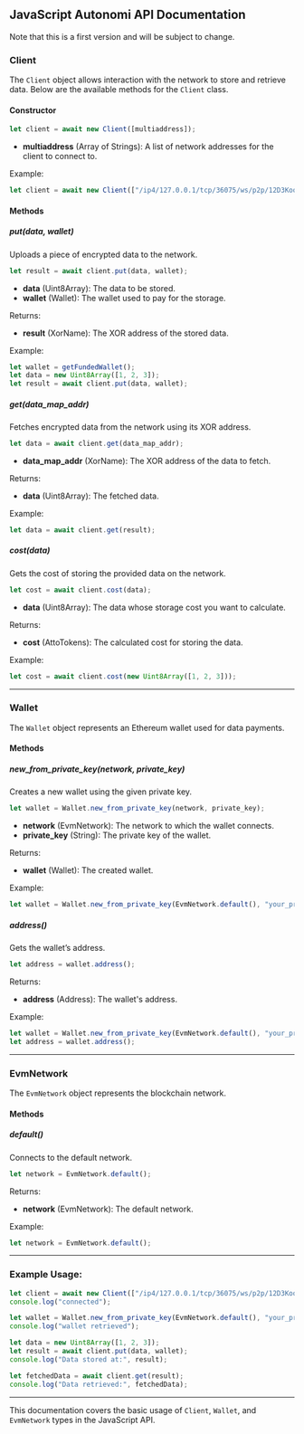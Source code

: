 ## JavaScript Autonomi API Documentation

Note that this is a first version and will be subject to change.

### **Client**

The `Client` object allows interaction with the network to store and retrieve data. Below are the available methods for the `Client` class.

#### **Constructor**

```javascript
let client = await new Client([multiaddress]);
```

- **multiaddress** (Array of Strings): A list of network addresses for the client to connect to.
  
Example:
```javascript
let client = await new Client(["/ip4/127.0.0.1/tcp/36075/ws/p2p/12D3KooWALb...BhDAfJY"]);
```

#### **Methods**

##### **put(data, wallet)**

Uploads a piece of encrypted data to the network.

```javascript
let result = await client.put(data, wallet);
```

- **data** (Uint8Array): The data to be stored.
- **wallet** (Wallet): The wallet used to pay for the storage.

Returns:
- **result** (XorName): The XOR address of the stored data.

Example:
```javascript
let wallet = getFundedWallet();
let data = new Uint8Array([1, 2, 3]);
let result = await client.put(data, wallet);
```

##### **get(data_map_addr)**

Fetches encrypted data from the network using its XOR address.

```javascript
let data = await client.get(data_map_addr);
```

- **data_map_addr** (XorName): The XOR address of the data to fetch.

Returns:
- **data** (Uint8Array): The fetched data.

Example:
```javascript
let data = await client.get(result);
```

##### **cost(data)**

Gets the cost of storing the provided data on the network.

```javascript
let cost = await client.cost(data);
```

- **data** (Uint8Array): The data whose storage cost you want to calculate.

Returns:
- **cost** (AttoTokens): The calculated cost for storing the data.

Example:
```javascript
let cost = await client.cost(new Uint8Array([1, 2, 3]));
```

---

### **Wallet**

The `Wallet` object represents an Ethereum wallet used for data payments.

#### **Methods**

##### **new_from_private_key(network, private_key)**

Creates a new wallet using the given private key.

```javascript
let wallet = Wallet.new_from_private_key(network, private_key);
```

- **network** (EvmNetwork): The network to which the wallet connects.
- **private_key** (String): The private key of the wallet.

Returns:
- **wallet** (Wallet): The created wallet.

Example:
```javascript
let wallet = Wallet.new_from_private_key(EvmNetwork.default(), "your_private_key_here");
```

##### **address()**

Gets the wallet’s address.

```javascript
let address = wallet.address();
```

Returns:
- **address** (Address): The wallet's address.

Example:
```javascript
let wallet = Wallet.new_from_private_key(EvmNetwork.default(), "your_private_key_here");
let address = wallet.address();
```

---

### **EvmNetwork**

The `EvmNetwork` object represents the blockchain network.

#### **Methods**

##### **default()**

Connects to the default network.

```javascript
let network = EvmNetwork.default();
```

Returns:
- **network** (EvmNetwork): The default network.

Example:
```javascript
let network = EvmNetwork.default();
```

---

### Example Usage:

```javascript
let client = await new Client(["/ip4/127.0.0.1/tcp/36075/ws/p2p/12D3KooWALb...BhDAfJY"]);
console.log("connected");

let wallet = Wallet.new_from_private_key(EvmNetwork.default(), "your_private_key_here");
console.log("wallet retrieved");

let data = new Uint8Array([1, 2, 3]);
let result = await client.put(data, wallet);
console.log("Data stored at:", result);

let fetchedData = await client.get(result);
console.log("Data retrieved:", fetchedData);
```

---

This documentation covers the basic usage of `Client`, `Wallet`, and `EvmNetwork` types in the JavaScript API.